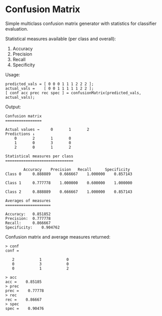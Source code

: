 # Confusion Matrix
Simple multiclass confusion matrix generator with statistics for classifier
evaluation.

Statistical measures available (per class and overall):
1. Accuracy
2. Precision
3. Recall
4. Specificity

Usage:

    predicted_vals = [ 0 0 0 1 1 1 2 2 2 ];
    actual_vals =    [ 0 0 1 1 1 1 1 2 2 ];
    [ conf acc prec rec spec ] = confusionMatrix(predicted_vals, actual_vals);
  
Output:

        
    Confusion matrix
    ================
    
    Actual values →		0		1		2
    Predictions ↓
    	0		2		1		0
    	1		0		3		0
    	2		0		1		2
    
    Statistical measures per class
    ==============================
    
    		Accuracy	Precision	Recall		Specificity
    Class 0		0.888889	0.666667	1.000000	0.857143
    
    Class 1		0.777778	1.000000	0.600000	1.000000
    
    Class 2		0.888889	0.666667	1.000000	0.857143
    
    Averages of measures
    ====================
    
    Accuracy: 	0.851852
    Precision: 	0.777778
    Recall: 	0.866667
    Specificity: 	0.904762


Confusion matrix and average measures returned:

    > conf
    conf =
    
       2           1           0
       0           3           0
       0           1           2
    
    > acc
    acc =    0.85185
    > prec
    prec =    0.77778
    > rec
    rec =    0.86667
    > spec
    spec =    0.90476
  

